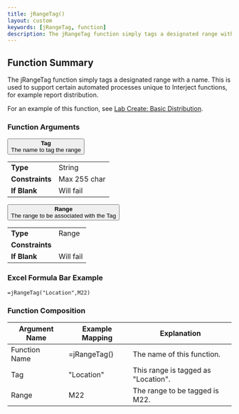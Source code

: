 ```yaml
---
title: jRangeTag()
layout: custom
keywords: [jRangeTag, function]
description: The jRangeTag function simply tags a designated range with a name.
---
```


##  Function Summary
The jRangeTag function simply tags a designated range with a name. This is used to support certain automated processes unique to Interject functions, for example report distribution.

For an example of this function, see [Lab Create: Basic Distribution](/wGetStarted/L-Export-BasicDist.html).

###  Function Arguments

<button class="collapsible-parameter">**Tag**<br>The name to tag the range</button>
<div markdown="1" class="panel-parameter">
<table>
  <tbody>
    <tr>
		<td class="pph"><b>Type</b></td>
		<td>String</td>
    </tr>
    <tr>
		<td class="pph"><b>Constraints</b></td>
		<td>Max 255 char</td>
    </tr>
    <tr>
		<td class="pph"><b>If Blank</b></td>
		<td>Will fail</td>
    </tr>
  </tbody>
</table>
</div>

<button class="collapsible-parameter">**Range**<br>The range to be associated with the Tag</button>
<div markdown="1" class="panel-parameter">
<table>
  <tbody>
    <tr>
		<td class="pph"><b>Type</b></td>
		<td>Range</td>
    </tr>
    <tr>
		<td class="pph"><b>Constraints</b></td>
		<td></td>
    </tr>
    <tr>
		<td class="pph"><b>If Blank</b></td>
		<td>Will fail</td>
    </tr>
  </tbody>
</table>
</div>


###  Excel Formula Bar Example

```Excel
=jRangeTag("Location",M22)
```



###  Function Composition

| Argument Name  |  Example Mapping  |  Explanation   |  
|------|------|------|
|  Function Name  |  =jRangeTag()  |  The name of this function.  |  
|  Tag  |  "Location"  |  This range is tagged as "Location".  |  
|  Range  |  M22  |  The range to be tagged is M22.  |  
